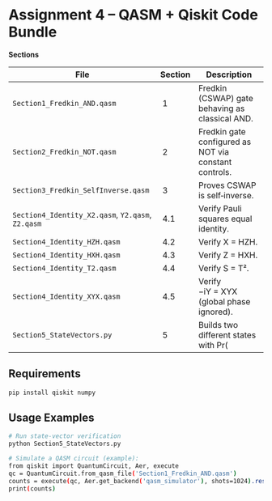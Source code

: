 # Assignment 4 – QASM + Qiskit Code Bundle

**Sections**

| File | Section | Description |
|------|---------|-------------|
| `Section1_Fredkin_AND.qasm` | 1 | Fredkin (CSWAP) gate behaving as classical AND. |
| `Section2_Fredkin_NOT.qasm` | 2 | Fredkin gate configured as NOT via constant controls. |
| `Section3_Fredkin_SelfInverse.qasm` | 3 | Proves CSWAP is self‑inverse. |
| `Section4_Identity_X2.qasm`, `Y2.qasm`, `Z2.qasm` | 4.1 | Verify Pauli squares equal identity. |
| `Section4_Identity_HZH.qasm` | 4.2 | Verify X = HZH. |
| `Section4_Identity_HXH.qasm` | 4.3 | Verify Z = HXH. |
| `Section4_Identity_T2.qasm` | 4.4 | Verify S = T². |
| `Section4_Identity_XYX.qasm` | 4.5 | Verify −iY = XYX (global phase ignored). |
| `Section5_StateVectors.py` | 5 | Builds two different states with Pr(|0⟩)=1/3, validates Pr(|1⟩)=2/3. |

## Requirements

```bash
pip install qiskit numpy
```

## Usage Examples

```bash
# Run state‑vector verification
python Section5_StateVectors.py

# Simulate a QASM circuit (example):
from qiskit import QuantumCircuit, Aer, execute
qc = QuantumCircuit.from_qasm_file('Section1_Fredkin_AND.qasm')
counts = execute(qc, Aer.get_backend('qasm_simulator'), shots=1024).result().get_counts()
print(counts)
```
